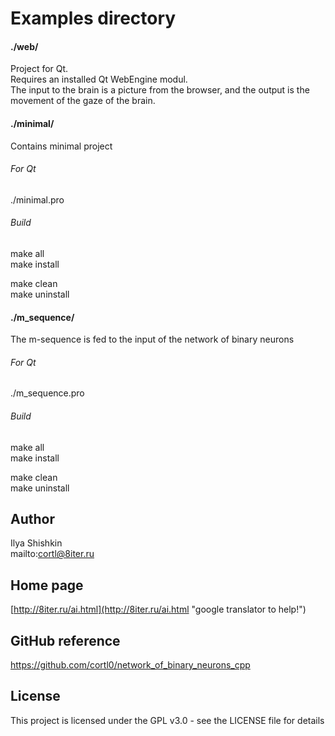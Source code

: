 # Examples directory

#### ./web/
Project for Qt.  
Requires an installed Qt WebEngine modul.  
The input to the brain is a picture from the browser, and the output is the movement of the gaze of the brain.

#### ./minimal/  
Contains minimal project

###### For Qt  
./minimal.pro

###### Build
make all  
make install  
  
make clean  
make uninstall

#### ./m_sequence/  
The m-sequence is fed to the input of the network of binary neurons
###### For Qt  
./m_sequence.pro

###### Build
make all  
make install  
  
make clean  
make uninstall

## Author
Ilya Shishkin  
mailto:cortl@8iter.ru

## Home page
[http://8iter.ru/ai.html](http://8iter.ru/ai.html "google translator to help!")

## GitHub reference
https://github.com/cortl0/network_of_binary_neurons_cpp

## License
This project is licensed under the GPL v3.0 - see the LICENSE file for details
